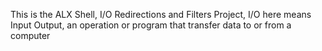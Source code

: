This is the ALX Shell, I/O Redirections and Filters Project, I/O here means Input Output, an operation or program that transfer data to or from a computer
